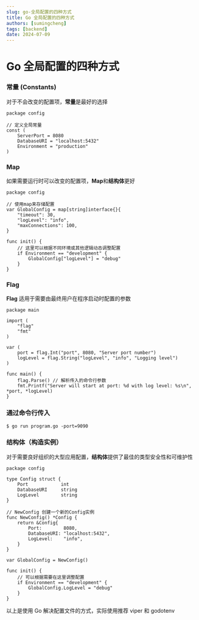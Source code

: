 ```yaml
---
slug: go-全局配置的四种方式
title: Go 全局配置的四种方式
authors: [sumingcheng]
tags: [backend]
date: 2024-07-09
---
```


# Go 全局配置的四种方式



 

### 常量 (Constants)  

对于不会改变的配置项，**常量**是最好的选择

```
package config
​
// 定义全局常量
const (
    ServerPort = 8080
    DatabaseURI = "localhost:5432"
    Environment = "production"
)

```
### Map  

如果需要运行时可以改变的配置项，**Map**和**结构体**更好

```
package config
​
// 使用map来存储配置
var GlobalConfig = map[string]interface{}{
    "timeout": 30,
    "logLevel": "info",
    "maxConnections": 100,
}
​
func init() {
    // 这里可以根据不同环境或其他逻辑动态调整配置
    if Environment == "development" {
        GlobalConfig["logLevel"] = "debug"
    }
}

```
### Flag  

**Flag** 适用于需要由最终用户在程序启动时配置的参数

```
package main
​
import (
    "flag"
    "fmt"
)
​
var (
    port = flag.Int("port", 8080, "Server port number")
    logLevel = flag.String("logLevel", "info", "Logging level")
)
​
func main() {
    flag.Parse() // 解析传入的命令行参数
    fmt.Printf("Server will start at port: %d with log level: %s\n", *port, *logLevel)
}

```
### 通过命令行传入  
```
$ go run program.go -port=9090 
```
### 结构体（构造实例）  

对于需要良好组织的大型应用配置，**结构体**提供了最佳的类型安全性和可维护性

```
package config
​
type Config struct {
    Port            int
    DatabaseURI     string
    LogLevel        string
}
​
// NewConfig 创建一个新的Config实例
func NewConfig() *Config {
    return &Config{
        Port:        8080,
        DatabaseURI: "localhost:5432",
        LogLevel:    "info",
    }
}
​
var GlobalConfig = NewConfig()
​
func init() {
    // 可以根据需要在这里调整配置
    if Environment == "development" {
        GlobalConfig.LogLevel = "debug"
    }
}

```

以上是使用 Go 解决配置文件的方式，实际使用推荐 viper 和 godotenv